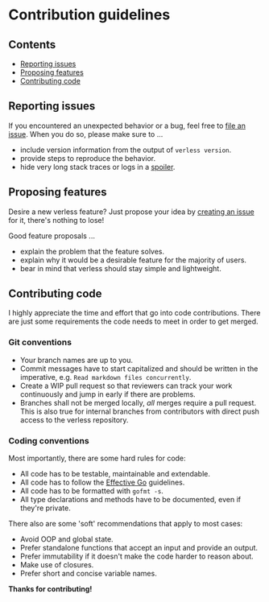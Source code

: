# Contribution guidelines

## Contents

* [Reporting issues](#reporting-issues)
* [Proposing features](#proposing-features)
* [Contributing code](#contributing-code)

## Reporting issues

If you encountered an unexpected behavior or a bug, feel free to
[file an issue](https://github.com/verless/verless/issues/new). When you do so, please make sure to ...
* include version information from the output of `verless version`.
* provide steps to reproduce the behavior.
* hide very long stack traces or logs in a [spoiler](https://gist.github.com/jbsulli/03df3cdce94ee97937ebda0ffef28287).

## Proposing features

Desire a new verless feature? Just propose your idea by
[creating an issue](https://github.com/verless/verless/issues/new) for it, there's nothing to lose!

Good feature proposals ...
* explain the problem that the feature solves.
* explain why it would be a desirable feature for the majority of users.
* bear in mind that verless should stay simple and lightweight.

## Contributing code

I highly appreciate the time and effort that go into code contributions. There are just some requirements the code needs
to meet in order to get merged.

### Git conventions

* Your branch names are up to you.
* Commit messages have to start capitalized and should be written in the imperative, e.g.
`Read markdown files concurrently`.
* Create a WIP pull request so that reviewers can track your work continuously and jump in early if there are problems.
* Branches shall not be merged locally, _all_ merges require a pull request. This is also true for internal branches
from contributors with direct push access to the verless repository.

### Coding conventions

Most importantly, there are some hard rules for code:

* All code has to be testable, maintainable and extendable.
* All code has to follow the [Effective Go](https://golang.org/doc/effective_go.html) guidelines.
* All code has to be formatted with `gofmt -s`.
* All type declarations and methods have to be documented, even if they're private.

There also are some 'soft' recommendations that apply to most cases:

* Avoid OOP and global state.
* Prefer standalone functions that accept an input and provide an output.
* Prefer immutability if it doesn't make the code harder to reason about.
* Make use of closures.
* Prefer short and concise variable names.

**Thanks for contributing!**
